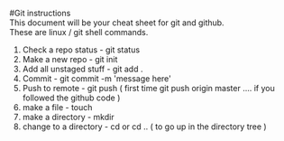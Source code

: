 #Git instructions  
This document will be your cheat sheet for git and github.  
These are linux / git shell commands.

1. Check a repo status    - git status  
2. Make a new repo        - git init
3. Add all unstaged stuff - git add .
4. Commit 				  - git commit -m 'message here'
5. Push to remote         - git push ( first time git push origin master .... if you followed the github code )
6. make a file 			  - touch <filename>
7. make a directory       - mkdir <dirname>
8. change to a directory  - cd <path> or cd .. ( to go up in the directory tree )